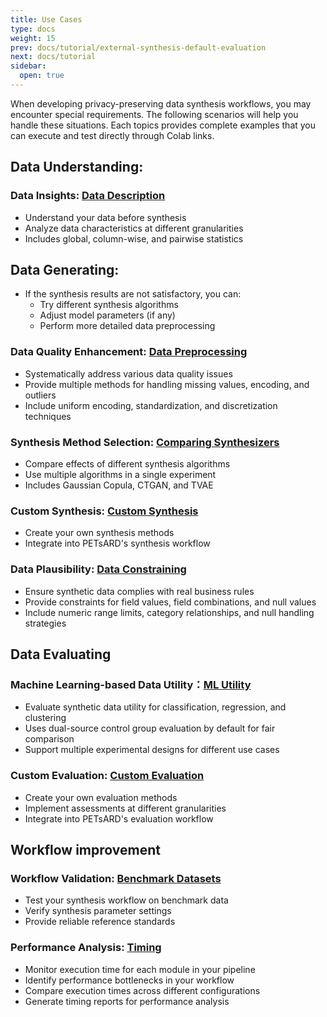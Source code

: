 ```yaml
---
title: Use Cases
type: docs
weight: 15
prev: docs/tutorial/external-synthesis-default-evaluation
next: docs/tutorial
sidebar:
  open: true
---
```



When developing privacy-preserving data synthesis workflows, you may encounter special requirements. The following scenarios will help you handle these situations. Each topics provides complete examples that you can execute and test directly through Colab links.

## **Data Understanding**:

### **Data Insights: [Data Description](./data-description)**

  - Understand your data before synthesis
  - Analyze data characteristics at different granularities
  - Includes global, column-wise, and pairwise statistics

## **Data Generating**:

- If the synthesis results are not satisfactory, you can:
  - Try different synthesis algorithms
  - Adjust model parameters (if any)
  - Perform more detailed data preprocessing

### **Data Quality Enhancement: [Data Preprocessing](./data-preprocessing)**

  - Systematically address various data quality issues
  - Provide multiple methods for handling missing values, encoding, and outliers
  - Include uniform encoding, standardization, and discretization techniques

### **Synthesis Method Selection: [Comparing Synthesizers](./comparing-synthesizers)**

  - Compare effects of different synthesis algorithms
  - Use multiple algorithms in a single experiment
  - Includes Gaussian Copula, CTGAN, and TVAE

### **Custom Synthesis: [Custom Synthesis](./custom-synthesis)**

  - Create your own synthesis methods
  - Integrate into PETsARD's synthesis workflow

### **Data Plausibility: [Data Constraining](./data-constraining)**

  - Ensure synthetic data complies with real business rules
  - Provide constraints for field values, field combinations, and null values
  - Include numeric range limits, category relationships, and null handling strategies

## **Data Evaluating**

### **Machine Learning-based Data Utility：[ML Utility](./ml-utility)**

  - Evaluate synthetic data utility for classification, regression, and clustering
  - Uses dual-source control group evaluation by default for fair comparison
  - Support multiple experimental designs for different use cases

### **Custom Evaluation: [Custom Evaluation](./custom-evaluation)**

  - Create your own evaluation methods
  - Implement assessments at different granularities
  - Integrate into PETsARD's evaluation workflow

## **Workflow improvement**

### **Workflow Validation: [Benchmark Datasets](./benchmark-datasets)**

  - Test your synthesis workflow on benchmark data
  - Verify synthesis parameter settings
  - Provide reliable reference standards

### **Performance Analysis: [Timing](./timing)**

  - Monitor execution time for each module in your pipeline
  - Identify performance bottlenecks in your workflow
  - Compare execution times across different configurations
  - Generate timing reports for performance analysis